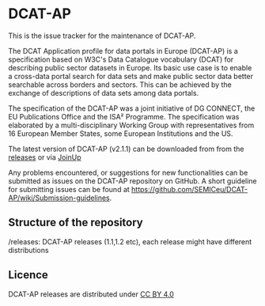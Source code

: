 # DCAT-AP

This is the issue tracker for the maintenance of DCAT-AP.

The DCAT Application profile for data portals in Europe (DCAT-AP) is a specification based on W3C's Data Catalogue vocabulary (DCAT) for describing public sector datasets in Europe. Its basic use case is to enable a cross-data portal search for data sets and make public sector data better searchable across borders and sectors. This can be achieved by the exchange of descriptions of data sets among data portals.

The specification of the DCAT-AP was a joint initiative of DG CONNECT, the EU Publications Office and the ISA² Programme. The specification was elaborated by a multi-disciplinary Working Group with representatives from 16 European Member States, some European Institutions and the US.

The latest version of DCAT-AP (v2.1.1) can be downloaded from from the [releases](https://github.com/SEMICeu/DCAT-AP/releases) or via [JoinUp](https://joinup.ec.europa.eu/collection/semantic-interoperability-community-semic/solution/dcat-application-profile-data-portals-europe)

Any problems encountered, or suggestions for new functionalities can be submitted as issues on the DCAT-AP repository on GitHub. A short guideline for submitting issues can be found at https://github.com/SEMICeu/DCAT-AP/wiki/Submission-guidelines.

## Structure of the repository

/releases: DCAT-AP releases (1.1,1.2 etc), each release might have different distributions

## Licence

DCAT-AP releases are distributed under [CC BY 4.0](https://creativecommons.org/licenses/by/4.0/)
